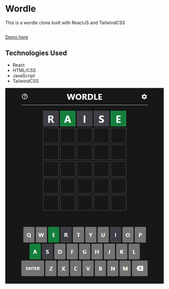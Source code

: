 # Wordle

This is a wordle clone built with ReactJS and TailwindCSS

##

[Demo here](https://wordle.jackscottow.com/)

## Technologies Used

- React
- HTML/CSS
- JavaScript
- TailwindCSS

![Screenshot](screenshot.png)
